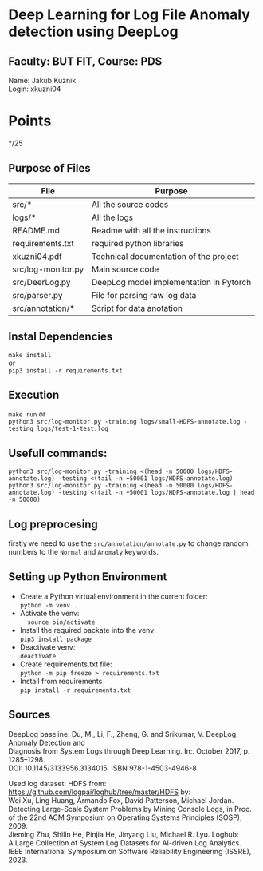 # Deep Learning for Log File Anomaly detection using DeepLog
## Faculty: BUT FIT, Course: PDS

Name: Jakub Kuznik  
Login: xkuzni04  

# Points 
*/25

## Purpose of Files  
| File        | Purpose |
|-------------|---------|
| src/*   | All the source codes |
| logs/*  | All the logs | 
| README.md | Readme with all the instructions | 
| requirements.txt | required python libraries | 
| xkuzni04.pdf | Technical documentation of the project |
| src/log-monitor.py | Main source code | 
| src/DeerLog.py | DeepLog model implementation in Pytorch | 
| src/parser.py | File for parsing raw log data | 
| src/annotation/* | Script for data anotation |   
    
## Instal Dependencies
```make install```  
or  
```pip3 install -r requirements.txt```

## Execution
```make run```
or  
```python3 src/log-monitor.py -training logs/small-HDFS-annotate.log -testing logs/test-1-test.log```


## Usefull commands:   
```python3 src/log-monitor.py -training <(head -n 50000 logs/HDFS-annotate.log) -testing <(tail -n +50001 logs/HDFS-annotate.log)```  
```python3 src/log-monitor.py -training <(head -n 50000 logs/HDFS-annotate.log) -testing <(tail -n +50001 logs/HDFS-annotate.log | head -n 50000)```  

## Log preprocesing
firstly we need to  use the `src/annotation/annotate.py` to change random numbers to the `Normal` and `Anomaly` keywords.

## Setting up Python Environment  
- Create a Python virtual environment in the current folder:  
   ```python -m venv .``` 
- Activate the venv:  
   ```  source bin/activate```   
- Install the required packate into the venv:  
   ```pip3 install package```  
- Deactivate venv:   
   ```deactivate```  
- Create requirements.txt file:   
   ```python -m pip freeze > requirements.txt``` 
- Install from requirements  
    ```pip install -r requirements.txt``` 

## Sources 
DeepLog baseline: 
Du, M., Li, F., Zheng, G. and Srikumar, V. DeepLog: Anomaly Detection and  
Diagnosis from System Logs through Deep Learning. In:. October 2017, p. 1285–1298.  
DOI: 10.1145/3133956.3134015. ISBN 978-1-4503-4946-8   

Used log dataset: HDFS from: https://github.com/logpai/loghub/tree/master/HDFS by:   
Wei Xu, Ling Huang, Armando Fox, David Patterson, Michael Jordan.  
Detecting Large-Scale System Problems by Mining Console Logs, in Proc.   
of the 22nd ACM Symposium on Operating Systems Principles (SOSP), 2009.  
Jieming Zhu, Shilin He, Pinjia He, Jinyang Liu, Michael R. Lyu. Loghub:   
A Large Collection of System Log Datasets for AI-driven Log Analytics.  
IEEE International Symposium on Software Reliability Engineering (ISSRE), 2023.  


